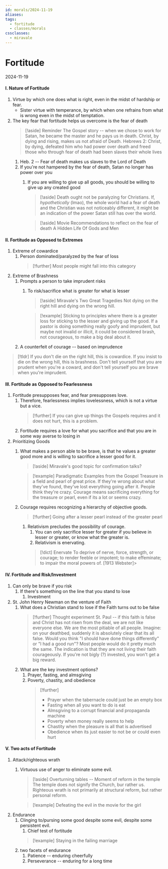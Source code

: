 ```yaml
---
id: morals/2024-11-19
aliases: 
tags:
  - fortitude
  - classes/morals
cssclasses:
  - miravale
---
```


# Fortitude
2024-11-19
#### I. Nature of Fortitude
1. Virtue by which one does what is right, even in the midst of hardship or fear.
	- Sister virtue with temperance, by which when one refrains from what is wrong even in the midst of temptation.
2. The key fear that fortitude helps us overcome is the fear of death   
	 > [!aside] Reminder
	> The Gospel story -- when we chose to work for Satan, he became the master and he pays us in death. Christ, by dying and rising, makes us not afraid of Death.
	> Hebrews 2: Christ,  by dying, defeated him who had power over death and freed those who through fear of death had been slaves their whole lives
	1. Heb. 2 -- Fear of death makes us slaves to the Lord of Death
	2. If you're not hampered by the fear of death, Satan no longer has power over you
		1. If you are willing to give up all goods, you should be willing to give up any created good
			> [!aside]
			> Death ought not be paralyzing for Christians. If, *hypothetically* (lmao), the whole world had a fear of death and the Christian was not noticeably different, it might be an indication of the power Satan still has over the world.
			
			> [!aside] Movie Recommendations to reflect on the fear of death
			> A Hidden Life
			> Of Gods and Men

#### II. Fortitude as Opposed to Extremes
1. Extreme of cowardice
	1. Person dominated/paralyzed by the fear of loss
		> [!further] 
		> Most people might fall into this category
1. Extreme of Brashness
	1. Prompts a person to take imprudent risks
		1. To risk/sacrifice what is greater for what is lesser
			> [!aside] Miravale's Two Great Tragedies 
			> Not dying on the right hill and dying on the wrong hill.
			
			> [!example]
			> Sticking to principles where there is a greater loss for sticking to the lesser and giving up the good.
			> If a pastor is doing something really goofy and imprudent, but maybe not invalid or illicit, it could be considered brash, not courageous, to make a big deal about it.
	1. A counterfeit of courage -- based on imprudence

> [!tldr]
> If you don't die on the right hill, this is cowardice. If you insist to die on the wrong hill, this is brashness.
> Don't tell yourself that you are prudent when you're a coward, and don't tell yourself you are brave when you're imprudent.

#### III. Fortitude as Opposed to Fearlessness
1. Fortitude presupposes fear, and fear presupposes love. 
	1. Therefore, fearlessness implies lovelessness, which is not a virtue but a vice.
		> [!further]
		>  If you can give up things the Gospels requires and it does not hurt, this is a problem.
	2. Fortitude requires a love for what you sacrifice and that you are in some way averse to losing in
2. Prioritizing Goods
	1. What makes a person able to be brave, is that he values a greater good more and is willing to sacrifice a lesser good for it.
		> [!aside]
		> Miravale's good topic for confirmation talks?
		
		> [!example] Paradigmatic Examples from the Gospel
		> Treasure in a field and pearl of great price.
		> If they're wrong about what they've found, they've lost everything going after it. People think they're crazy.
		> Courage means sacrificing everything for the treasure or pearl, even if its a lot or seems crazy.
	2. Courage requires recognizing a hierarchy of objective goods.
		> [!further]
		> Going after a lesser pearl instead of the greater pearl
		1. Relativism precludes the possibility of courage.
			1. You can only sacrifice lesser for greater if you believe in lesser or greater, or know what the greater is.
			2. Relativism is enervating.
			> [!dict] Enervate
			>   To deprive of nerve, force, strength, or courage; to render feeble or impotent; to make effeminate; to impair the moral powers of. [1913 Webster]>     
#### IV. Fortitude and Risk/Investment
1. Can only be brave if you risk
	1. If there's something on the line that you stand to lose
		1. Investment
2. St. John Henry Newman on the venture of Faith
	1. What does a Christian stand to lose if the Faith turns out to be false
		> [!further] Thought experiment
		> St. Paul -- if this faith is false and Christ has not risen from the deal, we are not like everyone else. We are the most pitiable of all people.
		> Imagine: on your deathbed, suddenly it is absolutely clear that its all false. Would you think "I should have done things differently" or "I had a good run"?
		> Most people would do it pretty much the same. The indication is that they are not living their faith courageously. If you're not bigly (?) invested, you won't get a big reward.
	2. What are the key investment options? 
		1. Prayer, fasting, and almsgiving
		2. Poverty, chastity, and obedience
			> [!further]
			> - Prayer when the tabernacle could just be an empty box
			> - Fasting when all you want to do is eat
			> - Almsgiving to a corrupt financial and propaganda machine
			> - Poverty when money really seems to help
			> - Chastity when the pleasure is all that is advertised
			> - Obedience when its just easier to not be or could even hurt

#### V. Two acts of Fortitude
1. Attack/righteous wrath
	1. Virtuous use of anger to eliminate some evil.
		> [!aside]
		> Overturning tables -- Moment of reform in the temple
		> The temple does not signify the Church, bur rather us. Righteous wrath is not primarily at structural reform, but rather personal reform.

		> [!example]
		> Defeating the evil in the movie for the girl
1. Endurance
	1. Clinging to/pursing some good despite some evil, despite some persistent evil.
		1. Chief test of fortitude
		> [!example]
		> Staying in the failing marriage
	2.  two facets of endurance
		1. Patience -- enduring cheerfully 
		2. Perseverance -- enduring for a long time